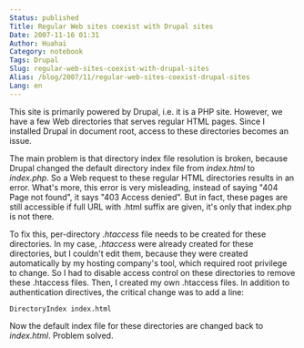 ```yaml
---
Status: published
Title: Regular Web sites coexist with Drupal sites
Date: 2007-11-16 01:31
Author: Huahai
Category: notebook
Tags: Drupal
Slug: regular-web-sites-coexist-with-drupal-sites
Alias: /blog/2007/11/regular-web-sites-coexist-drupal-sites
Lang: en
---
```


This site is primarily powered by Drupal, i.e. it is a PHP site. However, we have a few Web directories that serves regular HTML pages. Since I installed Drupal in document root, access to these directories becomes an issue. 

The main problem is that directory index file resolution is broken, because Drupal changed the default directory index file from *index.html* to *index.php*. So a Web request to these regular HTML directories results in an error. What's more, this error is very misleading, instead of saying "404 Page not found", it says "403 Access denied". But in fact, these pages are still accessible if full URL with .html suffix are given, it's only that index.php is not there.

To fix this, per-directory *.htaccess* file needs to be created for these directories. In my case, *.htaccess* were already created for these directories, but I couldn't edit them, because they were created automatically by my hosting company's tool, which required root privilege to change. So I had to disable access control on these directories to remove these .htaccess files. Then, I created my own .htaccess files. In addition to authentication directives, the critical change was to add a line:

  `DirectoryIndex index.html`

Now the default index file for these directories are changed back to *index.html*. Problem solved.
